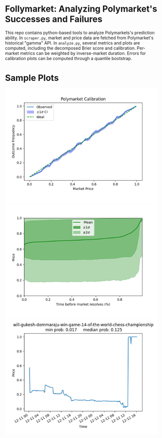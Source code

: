 # Follymarket: Analyzing Polymarket's Successes and Failures
This repo contains python-based tools to analyze Polymarkets's prediction ability.
In `scraper.py`, market and price data are fetched from Polymarket's historical "gamma" API.
In `analyze.py`, several metrics and plots are computed, including the decomposed Brier score and calibration. Per-market metrics can be weighted by inverse-market duration. Errors for calibration plots can be computed through a quantile bootstrap.

# Sample Plots
![calibration](plots/calibration_weighted.png)
![prices](plots/prices_relative.png)
![market](plots/folly_will-gukesh-dommaraju-win-game-14-of-the-world-chess-championship.png)
